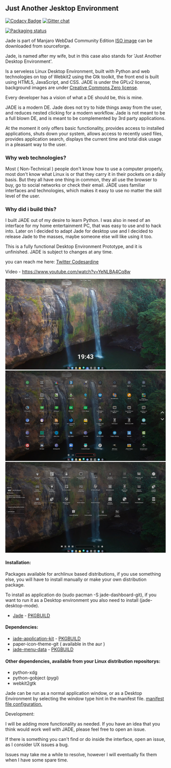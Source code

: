 ## Just Another Jesktop Environment
[![Codacy Badge](https://api.codacy.com/project/badge/Grade/7197c9d3255543d39ec9a15623ee0e51)](https://www.codacy.com/app/codesardine/Jadesktop?utm_source=github.com&amp;utm_medium=referral&amp;utm_content=codesardine/Jadesktop&amp;utm_campaign=Badge_Grade)
[![Gitter chat](https://badges.gitter.im/gitterHQ/gitter.png)](https://gitter.im/JustAnotherDesktopEnviroment/Lobby)

[![Packaging status](https://repology.org/badge/vertical-allrepos/jade-dashboard-git.svg)](https://repology.org/metapackage/jade-dashboard-git)

Jade is part of Manjaro WebDad Community Edition
[ISO image](https://sourceforge.net/projects/manjaro-webdad/)  can be downloaded from sourceforge.

Jade, is named after my wife, but in this case also stands for 'Just Another Desktop Environment'.

Is a serveless Linux Desktop Environment, built with Python and web technologies on top of Webkit2 using the Gtk toolkit, the front end is built using HTML5, JavaScript, and CSS.
JADE is under the GPLv2 license, background images are under [Creative Commons Zero license](http://creativecommons.org/publicdomain/zero/1.0/).

Every developer has a vision of what a DE should be, this is mine.

JADE is a modern DE. Jade does not try to hide things away from the user, and reduces nested clicking for a modern workflow. Jade is not meant to be a full blown DE, and is meant to be complemented by 3rd party applications.

At the moment it only offers basic functionality, provides access to installed applications, shuts down your system, allows access to recently used files, provides application search, displays the current time and total disk usage in a pleasant way to the user.

### Why web technologies?

Most ( Non-Technical ) people don't know how to use a computer properly, most don't know what Linux is or that they carry it in their pockets on a daily basis. But they all have one thing in common, they all use the browser to buy, go to social networks or check their email. JADE uses familiar interfaces and technologies, which makes it easy to use no matter the skill level of the user.

### Why did i build this?

I built JADE out of my desire to learn Python. I was also in need of an interface for my home entertainment PC, that was easy to use and to hack into. Later on I decided to adapt Jade for desktop use and I decided to release Jade to the masses, maybe someone else will like using it too.

This is a fully functional Desktop Environment Prototype, and it is unfinished. JADE is subject to changes at any time.

you can reach me here:
[Twitter Codesardine](https://twitter.com/codesardine)

Video - https://www.youtube.com/watch?v=YeNLBA4Cq8w


![desktop](jade.jpg)
![desktop](jade1.jpg)
![desktop](jade2.jpg)

#### Installation:

Packages available for archlinux based distributions, if you use something else, you will have to install manually or make your own distribution package.

To install as application do (sudo pacman -S jade-dashboard-git), if you want to run it as a Desktop environment you also need to install (jade-desktop-mode).

* [Jade](https://github.com/codesardine/Jade-Application-Kit) - [PKGBUILD](https://github.com/codesardine/manjaro-webdad-PKGBUILDS/blob/master/jade-dashboard-git/PKGBUILD)

#### Dependencies:

* [jade-application-kit](https://github.com/codesardine/Jade-Application-Kit) - [PKGBUILD](https://github.com/codesardine/manjaro-webdad-PKGBUILDS/blob/master/jade-application-kit-git/PKGBUILD)
* paper-icon-theme-git ( available in the aur )
* [jade-menu-data](https://github.com/codesardine/Jade-menu-data) - [PKGBUILD](https://github.com/codesardine/manjaro-webdad-PKGBUILDS/blob/master/jade-menu-data-git/PKGBUILD)

#### Other dependencies, available from your Linux distribution repositorys:
* python-xdg 
* python-gobject (pygi)
* webkit2gtk

Jade can be run as a normal application window, or as a Desktop Environment by selecting the window type hint in the manifest file.
[manifest file configuration.](https://github.com/codesardine/Jade-Application-Kit/wiki/Application-manifest-file)

Development:

I will be adding more functionality as needed. If you have an idea that you think would work well with JADE, please feel free to open an issue.

If there is something you can't find or do inside the interface, open an issue, as I consider UX issues a bug.

Issues may take me a while to resolve, however I will eventually fix them when I have some spare time.
